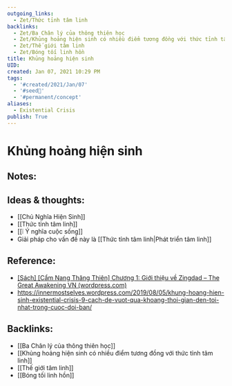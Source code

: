 ```yaml
---
outgoing_links:
  - Zet/Thức tỉnh tâm linh
backlinks:
  - Zet/Ba Chân lý của thông thiên học
  - Zet/Khủng hoảng hiện sinh có nhiều điểm tương đồng với thức tỉnh tâm linh
  - Zet/Thế giới tâm linh
  - Zet/Bóng tối linh hồn
title: Khủng hoảng hiện sinh
UID: 
created: Jan 07, 2021 10:29 PM
tags:
  - '#created/2021/Jan/07'
  - '#seed🥜'
  - '#permanent/concept'
aliases:
  - Existential Crisis
publish: True
---
```

# Khủng hoảng hiện sinh

## Notes:


## Ideas & thoughts:
- [[Chủ Nghĩa Hiện Sinh]]
- [[Thức tỉnh tâm linh]]
- [[❕ Ý nghĩa cuộc sống]]
- Giải pháp cho vấn đề này là [[Thức tỉnh tâm linh|Phát triển tâm linh]]

## Reference:
- [[Sách] [Cẩm Nang Thăng Thiên] Chương 1: Giới thiệu về Zingdad – The Great Awakening VN (wordpress.com)](https://thegreatawakeningvn.wordpress.com/2021/06/01/sach-cam-nang-thang-thien-chuong-1/)
- https://innermostselves.wordpress.com/2019/08/05/khung-hoang-hien-sinh-existential-crisis-9-cach-de-vuot-qua-khoang-thoi-gian-den-toi-nhat-trong-cuoc-doi-ban/



## Backlinks:
- [[Ba Chân lý của thông thiên học]]
- [[Khủng hoảng hiện sinh có nhiều điểm tương đồng với thức tỉnh tâm linh]]
- [[Thế giới tâm linh]]
- [[Bóng tối linh hồn]]
